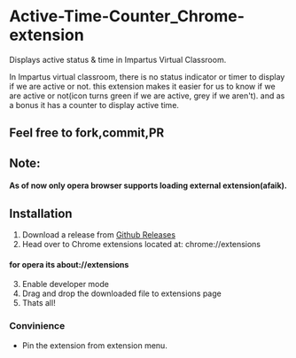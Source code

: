 # Active-Time-Counter_Chrome-extension
Displays active status & time in Impartus Virtual Classroom.

In Impartus virtual classroom, there is no status indicator or timer to display if we are active or not.
this extension makes it easier for us to know if we are active or not(icon turns green if we are active, grey if we aren't).
and as a bonus it has a counter to display active time.
## Feel free to fork,commit,PR
## Note:
#### As of now only opera browser supports loading external extension(afaik).

## Installation
1. Download a release from [Github Releases](https://github.com/znapci/Active-Time-Counter_Chrome-extension/releases/download/v0.1/ext.crx)
2. Head over to Chrome extensions located at: chrome://extensions 
#### for opera its about://extensions
3. Enable developer mode
4. Drag and drop the downloaded file to extensions page
5. Thats all!
### Convinience
- Pin the extension from extension menu.
